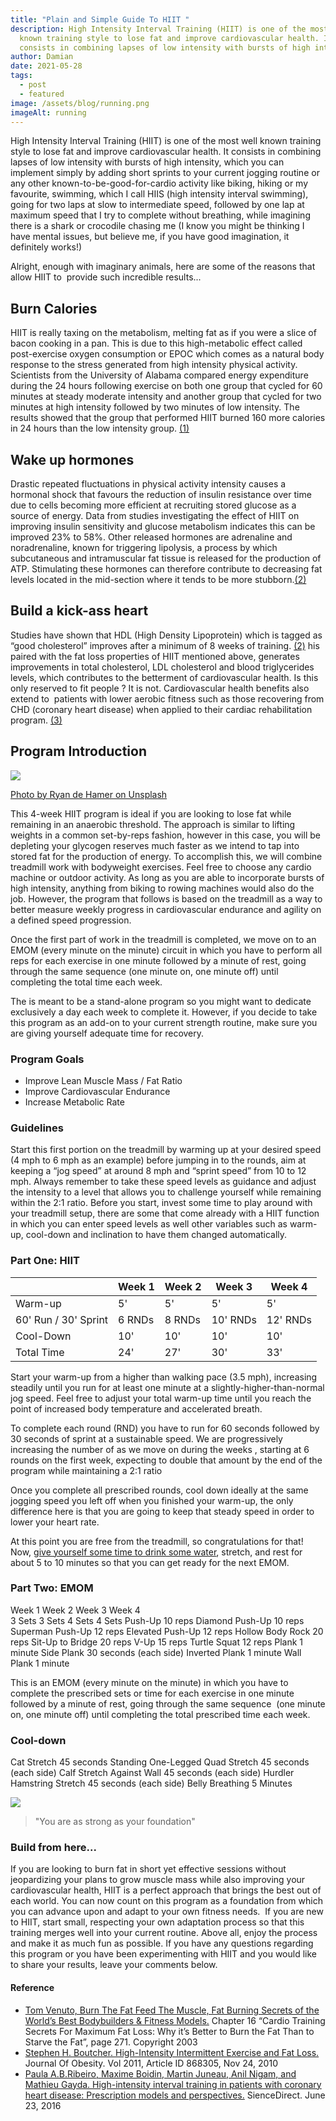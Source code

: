 ```yaml
---
title: "Plain and Simple Guide To HIIT "
description: High Intensity Interval Training (HIIT) is one of the most well
  known training style to lose fat and improve cardiovascular health. It
  consists in combining lapses of low intensity with bursts of high intensity
author: Damian
date: 2021-05-28
tags:
  - post
  - featured
image: /assets/blog/running.png
imageAlt: running
---
```

High Intensity Interval Training (HIIT) is one of the most well known training style to lose fat and improve cardiovascular health. It consists in combining lapses of low intensity with bursts of high intensity, which you can implement simply by adding short sprints to your current jogging routine or any other known-to-be-good-for-cardio activity like biking, hiking or my favourite, swimming, which I call HIIS (high intensity interval swimming), going for two laps at slow to intermediate speed, followed by one lap at maximum speed that I try to complete without breathing, while imagining there is a shark or crocodile chasing me (I know you might be thinking I have mental issues, but believe me, if you have good imagination, it definitely works!)

Alright, enough with imaginary animals, here are some of the reasons that allow HIIT to  provide such incredible results...

## Burn Calories

HIIT is really taxing on the metabolism, melting fat as if you were a slice of bacon cooking in a pan. This is due to this high-metabolic effect called post-exercise oxygen consumption or EPOC which comes as a natural body response to the stress generated from high intensity physical activity. Scientists from the University of Alabama compared energy expenditure during the 24 hours following exercise on both one group that cycled for 60 minutes at steady moderate intensity and another group that cycled for two minutes at high intensity followed by two minutes of low intensity. The results showed that the group that performed HIIT burned 160 more calories in 24 hours than the low intensity group. [(1)](https://www.amazon.com/Burn-Fat-Feed-Muscle-Transform-ebook/dp/B00DFIF342)

## Wake up hormones

Drastic repeated fluctuations in physical activity intensity causes a hormonal shock that favours the reduction of insulin resistance over time due to cells becoming more efficient at recruiting stored glucose as a source of energy. Data from studies investigating the effect of HIIT on improving insulin sensitivity and glucose metabolism indicates this can be improved 23% to 58%. Other released hormones are adrenaline and noradrenaline, known for triggering lipolysis, a process by which subcutaneous and intramuscular fat tissue is released for the production of ATP. Stimulating these hormones can therefore contribute to decreasing fat levels located in the mid-section where it tends to be more stubborn.[(2)](https://www.hindawi.com/journals/jobe/2011/868305/)

## Build a kick-ass heart

Studies have shown that HDL (High Density Lipoprotein) which is tagged as “good cholesterol” improves after a minimum of 8 weeks of training. [(2)](https://www.hindawi.com/journals/jobe/2011/868305/) his paired with the fat loss properties of HIIT mentioned above, generates improvements in total cholesterol, LDL cholesterol and blood triglycerides levels, which contributes to the betterment of cardiovascular health. Is this only reserved to fit people ? It is not. Cardiovascular health benefits also extend to  patients with lower aerobic fitness such as those recovering from CHD (coronary heart disease) when applied to their cardiac rehabilitation program. [(3)](https://www.sciencedirect.com/science/article/pii/S1877065716300367?via%3Dihub)

## Program Introduction

![](/assets/blog/treadmill.png)

[Photo by Ryan de Hamer on Unsplash](https://unsplash.com/photos/pCT8ag1o3nU)

This 4-week HIIT program is ideal if you are looking to lose fat while remaining in an anaerobic threshold. The approach is similar to lifting weights in a common set-by-reps fashion, however in this case, you will be depleting your glycogen reserves much faster as we intend to tap into stored fat for the production of energy. To accomplish this, we will combine treadmill work with bodyweight exercises. Feel free to choose any cardio machine or outdoor activity. As long as you are able to incorporate bursts of high intensity, anything from biking to rowing machines would also do the job. However, the program that follows is based on the treadmill as a way to better measure weekly progress in cardiovascular endurance and agility on a defined speed progression.

Once the first part of work in the treadmill is completed, we move on to an EMOM (every minute on the minute) circuit in which you have to perform all reps for each exercise in one minute followed by a minute of rest, going through the same sequence (one minute on, one minute off) until completing the total time each week. 

The is meant to be a stand-alone program so you might want to dedicate exclusively a day each week to complete it. However, if you decide to take this program as an add-on to your current strength routine, make sure you are giving yourself adequate time for recovery.

### Program Goals

* Improve Lean Muscle Mass / Fat Ratio
* Improve Cardiovascular Endurance
* Increase Metabolic Rate

### Guidelines

Start this first portion on the treadmill by warming up at your desired speed (4 mph to 6 mph as an example) before jumping in to the rounds, aim at keeping a “jog speed” at around 8 mph and “sprint speed” from 10 to 12 mph. Always remember to take these speed levels as guidance and adjust the intensity to a level that allows you to challenge yourself while remaining within the 2:1 ratio. Before you start, invest some time to play around with your treadmill setup, there are some that come already with a HIIT function in which you can enter speed levels as well other variables such as warm-up, cool-down and inclination to have them changed automatically.

### Part One: HIIT

|                      | Week 1 | Week 2 | Week 3   | Week 4   |
| -------------------- | ------ | ------ | -------- | -------- |
| Warm-up              | 5'     | 5'     | 5'       | 5'       |
| 60' Run / 30' Sprint | 6 RNDs | 8 RNDs | 10' RNDs | 12' RNDs |
| Cool-Down            | 10'    | 10'    | 10'      | 10'      |
| Total Time           | 24'    | 27'    | 30'      | 33'      |

Start your warm-up from a higher than walking pace (3.5 mph), increasing steadily until you run for at least one minute at a slightly-higher-than-normal jog speed. Feel free to adjust your total warm-up time until you reach the point of increased body temperature and accelerated breath.

To complete each round (RND) you have to run for 60 seconds followed by 30 seconds of sprint at a sustainable speed. We are progressively increasing the number of as we move on during the weeks , starting at 6 rounds on the first week, expecting to double that amount by the end of the program while maintaining a 2:1 ratio

Once you complete all prescribed rounds, cool down ideally at the same jogging speed you left off when you finished your warm-up, the only difference here is that you are going to keep that steady speed in order to lower your heart rate.

At this point you are free from the treadmill, so congratulations for that! Now, [give yourself some time to drink some water](https://damianroiz.com/water), stretch, and rest for about 5 to 10 minutes so that you can get ready for the next EMOM.

### Part Two: EMOM

Week 1 	Week 2 	Week 3 	Week 4	
3 Sets 	3 Sets 	4 Sets 	4 Sets
Push-Up
10 reps 	Diamond Push-Up
10 reps 	Superman Push-Up
12 reps 	Elevated Push-Up
12 reps
Hollow Body Rock
20 reps 	Sit-Up to Bridge
20 reps 	V-Up
15 reps 	Turtle Squat
12 reps
Plank
1 minute 	Side Plank
30 seconds (each side) 	Inverted Plank
1 minute 	Wall Plank
1 minute

This is an EMOM (every minute on the minute) in which you have to complete the prescribed sets or time for each exercise in one minute followed by a minute of rest, going through the same sequence  (one minute on, one minute off) until completing the total prescribed time each week. 

### Cool-down

Cat Stretch 	45 seconds
Standing One-Legged Quad Stretch 	45 seconds (each side)
Calf Stretch Against Wall 	45 seconds (each side)
Hurdler Hamstring Stretch 	45 seconds (each side)
Belly Breathing 	5 Minutes

![](/assets/blog/plank.png)

> "You are as strong as your foundation"

### Build from here...

If you are looking to burn fat in short yet effective sessions without jeopardizing your plans to grow muscle mass while also improving your cardiovascular health, HIIT is a perfect approach that brings the best out of each world. You can now count on this program as a foundation from which you can advance upon and adapt to your own fitness needs.  If you are new to HIIT, start small, respecting your own adaptation process so that this training merges well into your current routine. Above all, enjoy the process and make it as much fun as possible. If you have any questions regarding this program or you have been experimenting with HIIT and you would like to share your results, leave your comments below.

#### Reference

* [Tom Venuto, Burn The Fat Feed The Muscle, Fat Burning Secrets of the World’s Best Bodybuilders & Fitness Models.](https://www.amazon.com/Burn-Fat-Feed-Muscle-Transform-ebook/dp/B00DFIF342) Chapter 16 “Cardio Training Secrets For Maximum Fat Loss: Why it’s Better to Burn the Fat Than to Starve the Fat”, page 271. Copyright 2003
* [Stephen H. Boutcher. High-Intensity Intermittent Exercise and Fat Loss.](https://www.hindawi.com/journals/jobe/2011/868305/) Journal Of Obesity. Vol 2011, Article ID 868305, Nov 24, 2010
* [Paula A.B.Ribeiro, Maxime Boidin, Martin Juneau, Anil Nigam, and Mathieu Gayda. High-intensity interval training in patients with coronary heart disease: Prescription models and perspectives.](https://www.sciencedirect.com/science/article/pii/S1877065716300367?via%3Dihub) SienceDirect. June 23, 2016
